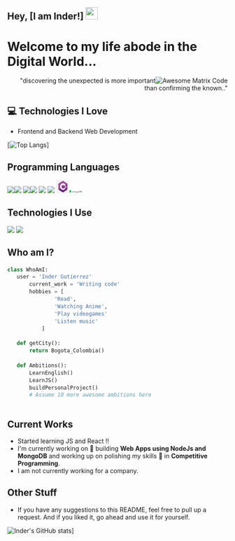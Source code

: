 ## Hey, [I am Inder!]  <img src="https://media.giphy.com/media/hvRJCLFzcasrR4ia7z/giphy.gif" width="28px" height="28px">

<h1>Welcome to my life abode in the Digital World...</h1> 

<img src = 'https://github.com/MarikIshtar007/MarikIshtar007/blob/master/images/matrix.gif' alt = 'Awesome Matrix Code' align='right'/>



<div style="text-align: right">"discovering the unexpected is more important than confirming the known.." </div>

## :computer: Technologies I Love

* Frontend and Backend Web Development

[![Top Langs](https://github-readme-stats.vercel.app/api/top-langs/?username=igutisan&layout=compact)]

## Programming Languages
 <img src = 'https://github.com/MarikIshtar007/MarikIshtar007/blob/master/images/python2.png' height='30'/><img src = 'https://github.com/MarikIshtar007/MarikIshtar007/blob/master/images/html.svg' width='30'/> <img src='https://github.com/MarikIshtar007/MarikIshtar007/blob/master/images/java.svg' width='30'/><img src = 'https://github.com/MarikIshtar007/MarikIshtar007/blob/master/images/css.svg' width='30'/> <img src = 'https://github.com/MarikIshtar007/MarikIshtar007/blob/master/images/bootstrap.svg' width='33'/>
<img src = 'https://github.com/MarikIshtar007/MarikIshtar007/blob/master/images/sql.svg' width='30'/> <img src = 'https://github.com/igutisan/igutisan/blob/main/Saved%20Pictures/c%23.png' width='30' height='30'/><img src = 'https://github.com/igutisan/igutisan/blob/1d2f823a7158945f9e460481a90de9d4a3e5ca2b/Saved%20Pictures/mongoDB.png' width='30'/>

 
 ## Technologies I Use
  <img src = 'https://github.com/MarikIshtar007/MarikIshtar007/blob/master/images/git.svg' width='30'/> <img src = 'https://github.com/MarikIshtar007/MarikIshtar007/blob/master/images/nodejs.svg' width='33'/> 
 
 ## Who am I?
 ```python
 class WhoAmI:
 	user = 'Inder Gutierrez'
		current_work = 'Writing code'
		hobbies = [
				'Read',
				'Watching Anime',
				'Play videogames'
				'Listen music'
			]
	
	def getCity():
		return Bogota_Colombia()
	
	def Ambitions():
		LearnEnglish()
		LearnJS()
		buildPersonalProject()
		# Assume 10 more awesome ambitions here  
	
 ```
 
## Current Works
 * Started learning JS and React !!
 * I'm currently working on 🔭 building **Web Apps using NodeJs and MongoDB** and working up on polishing my skills 🌱 in **Competitive Programming**.
 * I am not currently working for a company.
 
## Other Stuff
  
  - If you have any suggestions to this README, feel free to pull up a request. And if you liked it, go ahead and use it for yourself.

![Inder's GitHub stats](https://github-readme-stats.vercel.app/api?username=igutisan&count_private=true&theme=merko)]
 
 

